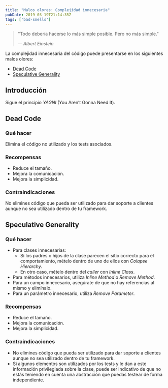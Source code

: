 ```yaml
---
title: "Malos olores: Complejidad innecesaria"
pubDate: 2019-03-19T21:14:35Z
tags: ['bad-smells']
---
```

>"Todo debería hacerse lo más simple posible. Pero no más simple."
>
>-- <cite>Albert Einstein</cite>

La complejidad innecesaria del código puede presentarse en los siguientes malos olores:

* [Dead Code](#dead-code)
* [Speculative Generality](#speculative-generality)

## Introducción

Sigue el principio *YAGNI* (You Aren’t Gonna Need It).

## Dead Code
### Qué hacer

Elimina el código no utilizado y los tests asociados.

### Recompensas

* Reduce el tamaño.
* Mejora la comunicación.
* Mejora la simplicidad.

### Contraindicaciones

No elimines código que pueda ser utilizado para dar soporte a clientes aunque no sea utilizado dentro de tu framework.

## Speculative Generality
### Qué hacer

* Para clases innecesarias:
  * Si los padres o hijos de la clase parecen el sitio correcto para el comportamiento, mételo dentro de uno de ellos con *Colapse Hierarchy*.
  * En otro caso, mételo dentro del *caller* con *Inline Class*.
* Para métodos innecesarios, utiliza *Inline Method* o *Remove Method*.
* Para un campo innecesario, asegúrate de que no hay referencias al mismo y elimínalo.
* Para un parámetro innecesario, utiliza *Remove Parameter*.

### Recompensas

* Reduce el tamaño.
* Mejora la comunicación.
* Mejora la simplicidad.

### Contraindicaciones

* No elimines código que pueda ser utilizado para dar soporte a clientes aunque no sea utilizado dentro de tu framework.
* Si algunos elementos son utilizados por los tests y le dan a este información privilegiada sobre la clase, puede ser indicativo de que no estás teniendo en cuenta una abstracción que puedas testear de forma independiente.